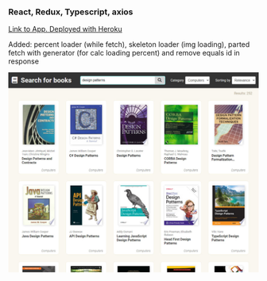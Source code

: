 ### React, Redux, Typescript, axios

[Link to App. Deployed with Heroku](https://search-for-books-1306.herokuapp.com/ "Deployed with Heroku")

Added: percent loader (while fetch), skeleton loader (img loading), parted fetch with generator (for calc loading percent)  and remove equals id in response

![search-for-books](/public/screenshots/search-for-books.jpg)
